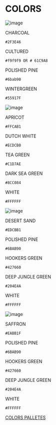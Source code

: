 # COLORS

![image](https://user-images.githubusercontent.com/47132583/162014606-50c29c33-6bc4-41aa-a168-6d8f234ca6d1.png)

CHARCOAL

    #2F3E46
CULTURED

    #f9f9f9 OR # 61C9A8    
POLISHED PINE

    #6bab90
WINTERGREEN    
    
    #55917F
    
![image](https://user-images.githubusercontent.com/47132583/162015434-79d279e1-a7bd-4400-9747-c39bc791bf33.png)

APRICOT

    #FFCAB1
DUTCH WHITE

    #ECDCB0  
TEA GREEN

    #C1D7AE
DARK SEA GREEN   
    
    #8CC084
WHITE   
    
    #FFFFFF
    
![image](https://user-images.githubusercontent.com/47132583/162015711-84782776-ee99-4c17-969b-3ff826e15c86.png)

DESERT SAND

    #EDCBB1
POLISHED PINE

    #6BAB90
HOOKERS GREEN

    #427660
DEEP JUNGLE GREEN
    
    #204E4A
WHITE   
    
    #FFFFFF

![image](https://user-images.githubusercontent.com/47132583/162016152-7b1e8fbe-2917-48f7-b9c0-050e9337d369.png)

SAFFRON

    #EABB1F
POLISHED PINE

    #6BAB90
HOOKERS GREEN

    #427660
DEEP JUNGLE GREEN
    
    #204E4A
WHITE   
    
    #FFFFFF

[COLORS PALLETES](https://coolors.co/)
